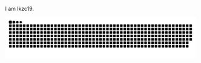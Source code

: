 I am lkzc19.

![snake](https://raw.githubusercontent.com/lkzc19/lkzc19/output/github-contribution-grid-snake.svg)
